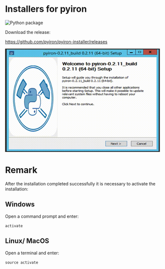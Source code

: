 # Installers for pyiron 
![Python package](https://github.com/pyiron/pyiron-installer/workflows/Python%20package/badge.svg)

Download the release: 

https://github.com/pyiron/pyiron-installer/releases

![Preview](install.gif)

# Remark 
After the installation completed successfully it is necessary to activate the installation: 

## Windows 
Open a command prompt and enter:
```
activate 
```  
## Linux/ MacOS 
Open a terminal and enter: 
```
source activate
```
